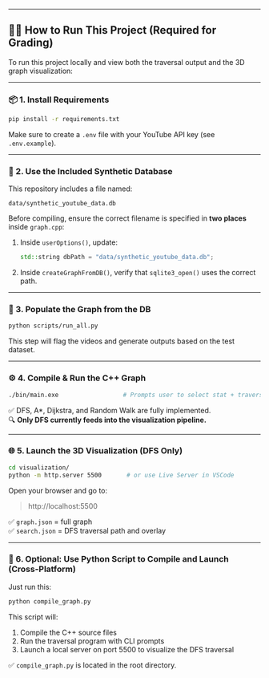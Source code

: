 
---

## 🏃‍♂️ How to Run This Project (Required for Grading)

To run this project locally and view both the traversal output and the 3D graph visualization:

---

### 📦 1. Install Requirements

```bash
pip install -r requirements.txt
```

Make sure to create a `.env` file with your YouTube API key (see `.env.example`).

---

### 📁 2. Use the Included Synthetic Database

This repository includes a file named:

```plaintext
data/synthetic_youtube_data.db
```

Before compiling, ensure the correct filename is specified in **two places** inside `graph.cpp`:
1. Inside `userOptions()`, update:
   ```cpp
   std::string dbPath = "data/synthetic_youtube_data.db";
   ```
2. Inside `createGraphFromDB()`, verify that `sqlite3_open()` uses the correct path.

---

### 🧠 3. Populate the Graph from the DB

```bash
python scripts/run_all.py
```

This step will flag the videos and generate outputs based on the test dataset.

---

### ⚙️ 4. Compile & Run the C++ Graph

```bash
./bin/main.exe                  # Prompts user to select stat + traversal type
```

✅ DFS, A*, Dijkstra, and Random Walk are fully implemented.  
🔍 **Only DFS currently feeds into the visualization pipeline.**

---

### 🌐 5. Launch the 3D Visualization (DFS Only)

```bash
cd visualization/
python -m http.server 5500       # or use Live Server in VSCode
```

Open your browser and go to:

> http://localhost:5500

✅ `graph.json` = full graph  
✅ `search.json` = DFS traversal path and overlay


---

### 🐍 6. Optional: Use Python Script to Compile and Launch (Cross-Platform)

Just run this:

```bash
python compile_graph.py
```

This script will:
1. Compile the C++ source files
2. Run the traversal program with CLI prompts
3. Launch a local server on port 5500 to visualize the DFS traversal

✅ `compile_graph.py` is located in the root directory.
